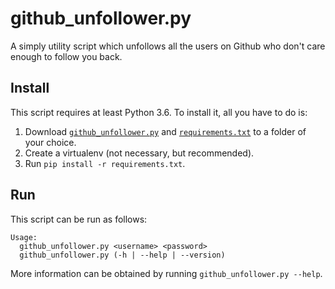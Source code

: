 # github_unfollower.py

A simply utility script which unfollows all the users on Github
who don't care enough to follow you back.

## Install

This script requires at least Python 3.6. To install it, all you have
to do is:

1. Download [`github_unfollower.py`](https://raw.githubusercontent.com/arnavb/github_unfollower.py/master/github_unfollower.py) and [`requirements.txt`](https://raw.githubusercontent.com/arnavb/github_unfollower.py/master/requirements.txt)
   to a folder of your choice.
2. Create a virtualenv (not necessary, but recommended).
3. Run `pip install -r requirements.txt`.

## Run

This script can be run as follows:

```
Usage:
  github_unfollower.py <username> <password>
  github_unfollower.py (-h | --help | --version)
```

More information can be obtained by running
`github_unfollower.py --help`.
